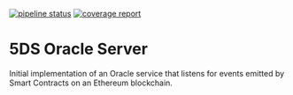 [![pipeline status](https://gitlab.com/5ds/mvp/5ds-oracle-server/badges/master/pipeline.svg)](https://gitlab.com/5ds/mvp/5ds-oracle-server/-/commits/master)
[![coverage report](https://gitlab.com/5ds/mvp/5ds-oracle-server/badges/master/coverage.svg)](https://gitlab.com/5ds/mvp/5ds-oracle-server/-/commits/master)

# 5DS Oracle Server
Initial implementation of an Oracle service that listens for events emitted by Smart Contracts on an Ethereum blockchain.
